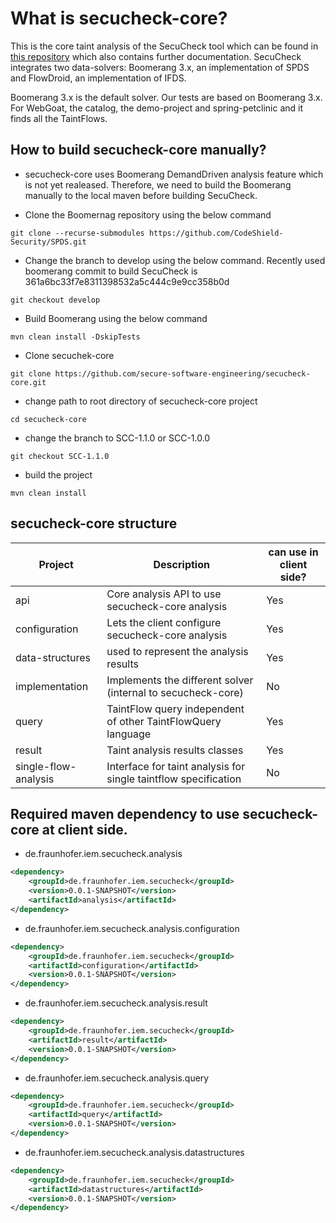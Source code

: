 # What is secucheck-core?
This is the core taint analysis of the SecuCheck tool which can be found in [this repository](https://github.com/secure-software-engineering/secucheck/) which also contains further documentation. SecuCheck integrates two data-solvers: Boomerang 3.x, an implementation of SPDS and FlowDroid, an implementation of IFDS.

Boomerang 3.x is the default solver. Our tests are based on Boomerang 3.x. For WebGoat, the catalog, the demo-project and spring-petclinic and it finds all the TaintFlows.

## How to build secucheck-core manually?
- secucheck-core uses Boomerang DemandDriven analysis feature which is not yet realeased. Therefore, we need to build the Boomerang manually to the local maven before building SecuCheck. 
 
- Clone the Boomernag repository using the below command
```shell script
git clone --recurse-submodules https://github.com/CodeShield-Security/SPDS.git
```

- Change the branch to develop using the below command. Recently used boomerang commit to build SecuCheck is 361a6bc33f7e8311398532a5c444c9e9cc358b0d
```shell script
git checkout develop
```

- Build Boomerang using the below command
```shell script
mvn clean install -DskipTests
```

- Clone secuchek-core
```shell script
git clone https://github.com/secure-software-engineering/secucheck-core.git
```

- change path to root directory of secucheck-core project
```shell script
cd secucheck-core
```

- change the branch to SCC-1.1.0 or SCC-1.0.0
```shell script
git checkout SCC-1.1.0
```

- build the project 
```shell script
mvn clean install
```

## secucheck-core structure
| Project              | Description                                                     | can use in client side? |
|----------------------|-----------------------------------------------------------------|-------------------------|
| api                  | Core analysis API to use secucheck-core analysis                | Yes                     |
| configuration        | Lets the client configure secucheck-core analysis               | Yes                     |
| data-structures      | used to represent the analysis results                          | Yes                     |
| implementation       | Implements the different solver (internal to secucheck-core)    | No                      |
| query                | TaintFlow query independent of other TaintFlowQuery language    | Yes                     | 
| result               | Taint analysis results classes                                  | Yes                     | 
| single-flow-analysis | Interface for taint analysis for single taintflow specification | No                      |

## Required maven dependency to use secucheck-core at client side.
- de.fraunhofer.iem.secucheck.analysis
```xml
<dependency>
    <groupId>de.fraunhofer.iem.secucheck</groupId>
    <version>0.0.1-SNAPSHOT</version>
    <artifactId>analysis</artifactId>
</dependency>
```

- de.fraunhofer.iem.secucheck.analysis.configuration
```xml
<dependency>
    <groupId>de.fraunhofer.iem.secucheck</groupId>
    <artifactId>configuration</artifactId>
    <version>0.0.1-SNAPSHOT</version>
</dependency>
```

- de.fraunhofer.iem.secucheck.analysis.result
```xml
<dependency>
    <groupId>de.fraunhofer.iem.secucheck</groupId>
    <artifactId>result</artifactId>
    <version>0.0.1-SNAPSHOT</version>
</dependency>
```

- de.fraunhofer.iem.secucheck.analysis.query
```xml
<dependency>
    <groupId>de.fraunhofer.iem.secucheck</groupId>
    <artifactId>query</artifactId>
    <version>0.0.1-SNAPSHOT</version>
</dependency>
```

- de.fraunhofer.iem.secucheck.analysis.datastructures
```xml
<dependency>
    <groupId>de.fraunhofer.iem.secucheck</groupId>
    <artifactId>datastructures</artifactId>
    <version>0.0.1-SNAPSHOT</version>
</dependency>
```
